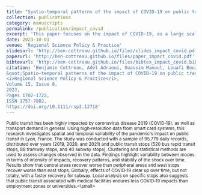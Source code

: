 ```yaml
---
title: "Spatio‐temporal patterns of the impact of COVID‐19 on public transit: An exploratory analysis from Lyon, France"
collection: publications
category: manuscripts
permalink: /publication/impact_covid
excerpt: 'This paper focuses on the impact of COVID-19, as a large scale and long-term disruption, on public transport demand.'
date: 2023-10-01
venue: 'Regional Science Policy & Practice'
slidesurl: 'http://ben-cottreau.github.io/files/slides_impact_covid.pdf'
paperurl: 'http://ben-cottreau.github.io/files/paper_impact_covid.pdf'
bibtexurl: 'http://ben-cottreau.github.io/files/bibtex_impact_covid.bib'
citation: 'Benjamin Cottreau, Adel Adraoui, Ouassim Manout, Louafi Bouzouina,
&quot;Spatio‐temporal patterns of the impact of COVID‐19 on public transit: An exploratory analysis from Lyon, France&quot;,
<i>Regional Science Policy & Practice</i>,
Volume 15, Issue 8,
2023,
Pages 1702-1722,
ISSN 1757-7802,
https://doi.org/10.1111/rsp3.12718'
---
```

<small>Public transit has been highly impacted by coronavirus disease 2019 (COVID‐19), as well as transport demand in general. Using high‐resolution data from smart card systems, this research investigates spatial and temporal variability of the pandemic's impact on public transit in Lyon, France. The study was conducted with a sample of 95,779 daily records, distributed over years (2019, 2020, and 2021) and public transit stops (520 bus rapid transit stops, 88 tramway stops, and 40 subway stops). Clustering and statistical methods are used to assess changes observed in the data. Findings highlight variability between modes in terms of intensity of impacts, recovery patterns, and stability of the shock over time. Results show that central areas recover worse than peripheral areas and west stops recover worse than east stops. Globally, effects of COVID‐19 clear up over time, but not totally, with a faster recovery for subway. Local analysis on specific stops also suggests that public transit associated with medical facilities endures less COVID‐19 impacts than employment zones or universities.<\small> 

